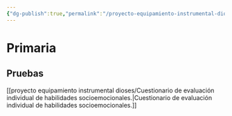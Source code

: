 ```yaml
---
{"dg-publish":true,"permalink":"/proyecto-equipamiento-instrumental-dioses/evaluacion-de-la-convivencia-escolar/","dgPassFrontmatter":true}
---
```


# Primaria
## Pruebas
[[proyecto equipamiento instrumental dioses/Cuestionario de evaluación individual de habilidades socioemocionales.\|Cuestionario de evaluación individual de habilidades socioemocionales.]]